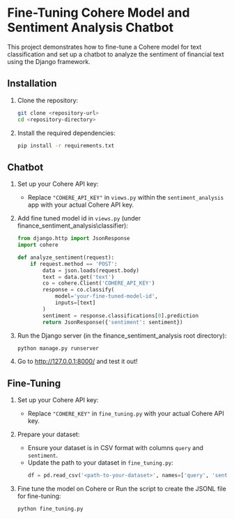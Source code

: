 # Fine-Tuning Cohere Model and Sentiment Analysis Chatbot

This project demonstrates how to fine-tune a Cohere model for text classification and set up a chatbot to analyze the sentiment of financial text using the Django framework.

## Installation

1. Clone the repository:
    ```sh
    git clone <repository-url>
    cd <repository-directory>
    ```

2. Install the required dependencies:
    ```sh
    pip install -r requirements.txt
    ```

## Chatbot

1. Set up your Cohere API key:
    - Replace `"COHERE_API_KEY"` in `views.py` within the `sentiment_analysis` app with your actual Cohere API key.

2. Add fine tuned model id in `views.py` (under finance_sentiment_analysis\classifier):
    ```python
    from django.http import JsonResponse
    import cohere

    def analyze_sentiment(request):
        if request.method == 'POST':
            data = json.loads(request.body)
            text = data.get('text')
            co = cohere.Client('COHERE_API_KEY')
            response = co.classify(
                model='your-fine-tuned-model-id',
                inputs=[text]
            )
            sentiment = response.classifications[0].prediction
            return JsonResponse({'sentiment': sentiment})
    ```

3. Run the Django server (in the finance_sentiment_analysis root directory):
    ```sh
    python manage.py runserver
    ```

4. Go to http://127.0.0.1:8000/ and test it out!

## Fine-Tuning

1. Set up your Cohere API key:
    - Replace `"COHERE_KEY"` in `fine_tuning.py` with your actual Cohere API key.

2. Prepare your dataset:
    - Ensure your dataset is in CSV format with columns `query` and `sentiment`.
    - Update the path to your dataset in `fine_tuning.py`:
        ```python
        df = pd.read_csv('<path-to-your-dataset>', names=['query', 'sentiment'])
        ```

3. Fine tune the model on Cohere or Run the script to create the JSONL file for fine-tuning:
    ```sh
    python fine_tuning.py
    ```
